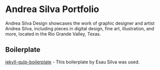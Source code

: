 Andrea Silva Portfolio
======================

Andrea Silva Design showcases the work of graphic designer and artist Andrea Silva, including pieces in digital design, fine art, illustration, and more, located in the Rio Grande Valley, Texas.

## Boilerplate

[jekyll-gulp-boilerplate](https://github.com/esausilva/jekyll-gulp-boilerplate) - This boilerplate by Esau Silva was used.
